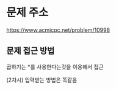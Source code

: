 # 문제 주소 
https://www.acmicpc.net/problem/10998

## 문제 접근 방법
곱하기는 *를 사용한다는것을 이용해서 접근

(2차시) 입력받는 방법은 똑같음 